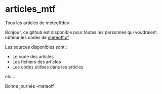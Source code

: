 # articles_mtf
Tous les articles de meteoffdev

Bonjour, ce github est disponible pour toutes les personnes qui voudraient obtenir les codes de [meteoff.cf](https://meteoff.cf)

Les sources disponibles sont :

* Le code des articles
* Les fichiers des articles
* Les codes utilisés dans les articles

etc...

Bonne journée 
-meteoff
